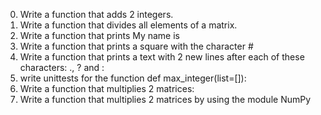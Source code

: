 0. Write a function that adds 2 integers.
1. Write a function that divides all elements of a matrix.
2. Write a function that prints My name is <first name> <last name>
3. Write a function that prints a square with the character #
4. Write a function that prints a text with 2 new lines after each of these characters: ., ? and :
5. write unittests for the function def max_integer(list=[]):
6. Write a function that multiplies 2 matrices:
7. Write a function that multiplies 2 matrices by using the module NumPy
